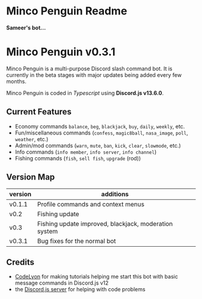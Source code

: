 # Minco Penguin Readme

**Sameer's bot...**

# Minco Penguin v0.3.1

Minco Penguin is a multi-purpose Discord slash command bot. It is currently in the beta stages with major updates being added every few months.

Minco Penguin is coded in _Typescript_ using **Discord.js v13.6.0**.

## Current Features

-   Economy commands `balance`, `beg`, `blackjack`, `buy`, `daily`, `weekly`, etc.
-   Fun/miscellaneous commands (`confess`, `magic8ball`, `nasa_image`, `poll`, `weather`, etc.)
-   Admin/mod commands (`warn`, `mute`, `ban`, `kick`, `clear`, `slowmode`, etc.)
-   Info commands (`info member`, `info server`, `info channel`)
-   Fishing commands (`fish`, `sell fish`, `upgrade` (rod))

## Version Map

| **version** | **additions**                                         |
| ----------- | ----------------------------------------------------- |
| v0.1.1      | Profile commands and context menus                    |
| v0.2        | Fishing update                                        |
| v0.3        | Fishing update improved, blackjack, moderation system |
| v0.3.1      | Bug fixes for the normal bot                          |

## Credits

-   [CodeLyon](https://www.youtube.com/CodeLyon) for making tutorials helping me start this bot with basic message commands in Discord.js v12
-   the [Discord.js server](https://discord.gg/djs) for helping with code problems
